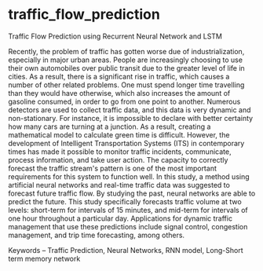 # traffic_flow_prediction
Traffic Flow Prediction using Recurrent Neural Network and LSTM

Recently, the problem of traffic has gotten worse due of industrialization, especially in major urban areas. People are increasingly choosing to use their own automobiles over public transit due to the greater level of life in cities. As a result, there is a significant rise in traffic, which causes a number of other related problems. One must spend longer time travelling than they would have otherwise, which also increases the amount of gasoline consumed, in order to go from one point to another. Numerous detectors are used to collect traffic data, and this data is very dynamic and non-stationary. For instance, it is impossible to declare with better certainty how many cars are turning at a junction. As a result, creating a mathematical model to calculate green time is difficult. However, the development of Intelligent Transportation Systems (ITS) in contemporary times has made it possible to monitor traffic incidents, communicate, process information, and take user action. The capacity to correctly forecast the traffic stream's pattern is one of the most important requirements for this system to function well. In this study, a method using artificial neural networks and real-time traffic data was suggested to forecast future traffic flow. By studying the past, neural networks are able to predict the future. This study specifically forecasts traffic volume at two levels: short-term for intervals of 15 minutes, and mid-term for intervals of one hour throughout a particular day. Applications for dynamic traffic management that use these predictions include signal control, congestion management, and trip time forecasting, among others.

Keywords – Traffic Prediction, Neural Networks, RNN model, Long-Short term memory network
